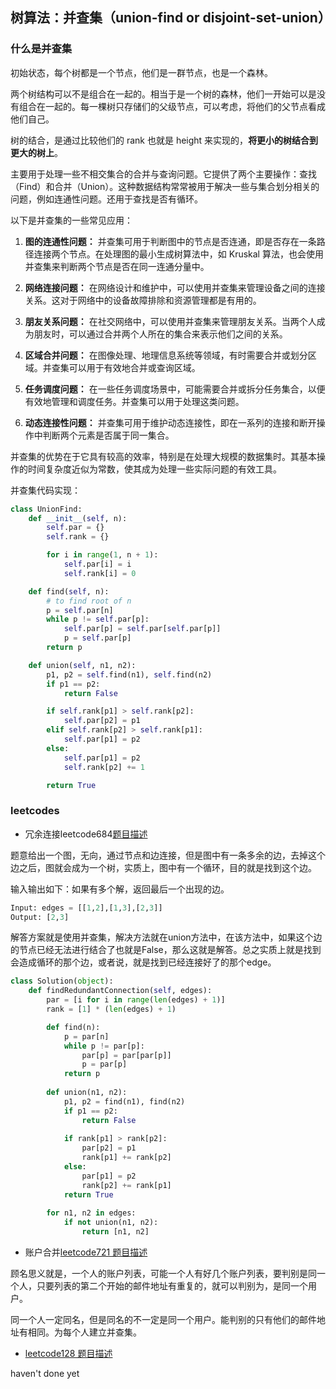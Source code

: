 ## 树算法：并查集（union-find or disjoint-set-union）

### 什么是并查集

初始状态，每个树都是一个节点，他们是一群节点，也是一个森林。

两个树结构可以不是组合在一起的。相当于是一个树的森林，他们一开始可以是没有组合在一起的。每一棵树只存储们的父级节点，可以考虑，将他们的父节点看成他们自己。

树的结合，是通过比较他们的 rank 也就是 height 来实现的，**将更小的树结合到更大的树上**。

主要用于处理一些不相交集合的合并与查询问题。它提供了两个主要操作：查找（Find）和合并（Union）。这种数据结构常常被用于解决一些与集合划分相关的问题，例如连通性问题。还用于查找是否有循环。

以下是并查集的一些常见应用：

1. **图的连通性问题：** 并查集可用于判断图中的节点是否连通，即是否存在一条路径连接两个节点。在处理图的最小生成树算法中，如 Kruskal 算法，也会使用并查集来判断两个节点是否在同一连通分量中。

2. **网络连接问题：** 在网络设计和维护中，可以使用并查集来管理设备之间的连接关系。这对于网络中的设备故障排除和资源管理都是有用的。

3. **朋友关系问题：** 在社交网络中，可以使用并查集来管理朋友关系。当两个人成为朋友时，可以通过合并两个人所在的集合来表示他们之间的关系。

4. **区域合并问题：** 在图像处理、地理信息系统等领域，有时需要合并或划分区域。并查集可以用于有效地合并或查询区域。

5. **任务调度问题：** 在一些任务调度场景中，可能需要合并或拆分任务集合，以便有效地管理和调度任务。并查集可以用于处理这类问题。

6. **动态连接性问题：** 并查集可用于维护动态连接性，即在一系列的连接和断开操作中判断两个元素是否属于同一集合。

并查集的优势在于它具有较高的效率，特别是在处理大规模的数据集时。其基本操作的时间复杂度近似为常数，使其成为处理一些实际问题的有效工具。

并查集代码实现：

```python
class UnionFind:
    def __init__(self, n):
        self.par = {}
        self.rank = {}

        for i in range(1, n + 1):
            self.par[i] = i
            self.rank[i] = 0

    def find(self, n):
        # to find root of n
        p = self.par[n]
        while p != self.par[p]:
            self.par[p] = self.par[self.par[p]]
            p = self.par[p]
        return p

    def union(self, n1, n2):
        p1, p2 = self.find(n1), self.find(n2)
        if p1 == p2:
            return False

        if self.rank[p1] > self.rank[p2]:
            self.par[p2] = p1
        elif self.rank[p2] > self.rank[p1]:
            self.par[p1] = p2
        else:
            self.par[p1] = p2
            self.rank[p2] += 1

        return True
```

### leetcodes

- 冗余连接leetcode684[题目描述](https://leetcode.com/problems/redundant-connection/description/)

题意给出一个图，无向，通过节点和边连接，但是图中有一条多余的边，去掉这个边之后，图就会成为一个树，实质上，图中有一个循环，目的就是找到这个边。

输入输出如下：如果有多个解，返回最后一个出现的边。

```python
Input: edges = [[1,2],[1,3],[2,3]]
Output: [2,3]
```

解答方案就是使用并查集，解决方法就在union方法中，在该方法中，如果这个边的节点已经无法进行结合了也就是False，那么这就是解答。总之实质上就是找到会造成循环的那个边，或者说，就是找到已经连接好了的那个edge。

```python
class Solution(object):
    def findRedundantConnection(self, edges):
        par = [i for i in range(len(edges) + 1)]
        rank = [1] * (len(edges) + 1)

        def find(n):
            p = par[n]
            while p != par[p]:
                par[p] = par[par[p]]
                p = par[p]
            return p
        
        def union(n1, n2):
            p1, p2 = find(n1), find(n2)
            if p1 == p2:
                return False
            
            if rank[p1] > rank[p2]:
                par[p2] = p1
                rank[p1] += rank[p2]
            else:
                par[p1] = p2
                rank[p2] += rank[p1]
            return True
        
        for n1, n2 in edges:
            if not union(n1, n2):
                return [n1, n2]
```

- 账户合并[leetcode721 题目描述](https://leetcode.com/problems/accounts-merge/description/)

顾名思义就是，一个人的账户列表，可能一个人有好几个账户列表，要判别是同一个人，只要列表的第二个开始的邮件地址有重复的，就可以判别为，是同一个用户。

同一个人一定同名，但是同名的不一定是同一个用户。能判别的只有他们的邮件地址有相同。为每个人建立并查集。

- [leetcode128 题目描述](https://leetcode.com/problems/longest-consecutive-sequence/description/)

haven't done yet
